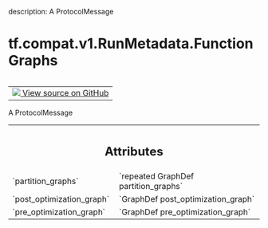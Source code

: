 description: A ProtocolMessage

<div itemscope itemtype="http://developers.google.com/ReferenceObject">
<meta itemprop="name" content="tf.compat.v1.RunMetadata.FunctionGraphs" />
<meta itemprop="path" content="Stable" />
</div>

# tf.compat.v1.RunMetadata.FunctionGraphs

<!-- Insert buttons and diff -->

<table class="tfo-notebook-buttons tfo-api nocontent" align="left">
<td>
  <a target="_blank" href="https://github.com/tensorflow/tensorflow/blob/r2.3/tensorflow/core/protobuf/config.proto">
    <img src="https://www.tensorflow.org/images/GitHub-Mark-32px.png" />
    View source on GitHub
  </a>
</td>
</table>



A ProtocolMessage

<!-- Placeholder for "Used in" -->




<!-- Tabular view -->
 <table class="responsive fixed orange">
<colgroup><col width="214px"><col></colgroup>
<tr><th colspan="2"><h2 class="add-link">Attributes</h2></th></tr>

<tr>
<td>
`partition_graphs`
</td>
<td>
`repeated GraphDef partition_graphs`
</td>
</tr><tr>
<td>
`post_optimization_graph`
</td>
<td>
`GraphDef post_optimization_graph`
</td>
</tr><tr>
<td>
`pre_optimization_graph`
</td>
<td>
`GraphDef pre_optimization_graph`
</td>
</tr>
</table>



